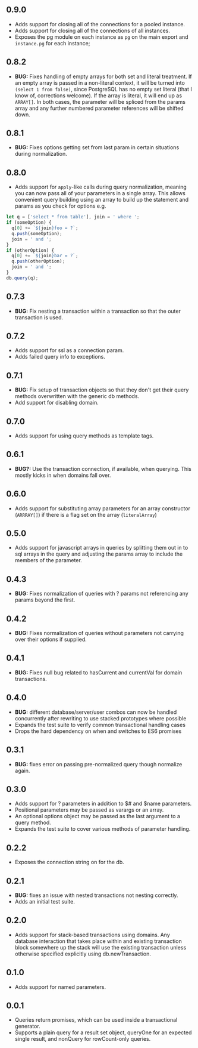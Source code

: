 ## 0.9.0

* Adds support for closing all of the connections for a pooled instance.
* Adds support for closing all of the connections of all instances.
* Exposes the pg module on each instance as `pg` on the main export and `instance.pg` for each instance;

## 0.8.2

* __BUG:__ Fixes handling of empty arrays for both set and literal treatment. If an empty array is passed in a non-literal context, it will be turned into `(select 1 from false)`, since PostgreSQL has no empty set literal (that I know of, corrections welcome). If the array is literal, it will end up as `ARRAY[]`. In both cases, the parameter will be spliced from the params array and any further numbered parameter references will be shifted down.

## 0.8.1

* __BUG:__ Fixes options getting set from last param in certain situations during normalization.

## 0.8.0

* Adds support for `apply`-like calls during query normalization, meaning you can now pass all of your parameters in a single array. This allows convenient query building using an array to build up the statement and params as you check for options e.g.
```js
let q = ['select * from table'], join = ' where ';
if (someOption) {
  q[0] += `${join}foo = ?`;
  q.push(someOption);
  join = ' and ';
}
if (otherOption) {
  q[0] += `${join}bar = ?`;
  q.push(otherOption);
  join = ' and ';
}
db.query(q);
```

## 0.7.3

* __BUG:__ Fix nesting a transaction within a transaction so that the outer transaction is used.

## 0.7.2

* Adds support for ssl as a connection param.
* Adds failed query info to exceptions.

## 0.7.1

* __BUG:__ Fix setup of transaction objects so that they don't get their query methods overwritten with the generic db methods.
* Add support for disabling domain.

## 0.7.0

* Adds support for using query methods as template tags.

## 0.6.1

* __BUG?:__ Use the transaction connection, if available, when querying. This mostly kicks in when domains fall over.

## 0.6.0

* Adds support for substituting array parameters for an array constructor (`ARRRAY[]`) if there is a flag set on the array (`literalArray`)

## 0.5.0

* Adds support for javascript arrays in queries by splitting them out in to sql arrays in the query and adjusting the params array to include the members of the parameter.

## 0.4.3

* __BUG:__ Fixes normalization of queries with ? params not referencing any params beyond the first.

## 0.4.2

* __BUG:__ Fixes normalization of queries without parameters not carrying over their options if supplied.

## 0.4.1

* __BUG:__ Fixes null bug related to hasCurrent and currentVal for domain transactions.

## 0.4.0

* __BUG:__ different database/server/user combos can now be handled concurrently after rewriting to use stacked prototypes where possible
* Expands the test suite to verify common transactional handling cases
* Drops the hard dependency on when and switches to ES6 promises

## 0.3.1

* __BUG:__ fixes error on passing pre-normalized query though normalize again.

## 0.3.0

* Adds support for ? parameters in addition to $# and $name parameters.
* Positional parameters may be passed as varargs or an array.
* An optional options object may be passed as the last argument to a query method.
* Expands the test suite to cover various methods of parameter handling.

## 0.2.2

* Exposes the connection string on for the db.

## 0.2.1

* __BUG:__ fixes an issue with nested transactions not nesting correctly.
* Adds an initial test suite.

## 0.2.0

* Adds support for stack-based transactions using domains. Any database interaction that takes place within and existing transaction block somewhere up the stack will use the existing transaction unless otherwise specified explicitly using db.newTransaction.

## 0.1.0

* Adds support for named parameters.

## 0.0.1

* Queries return promises, which can be used inside a transactional generator.
* Supports a plain query for a result set object, queryOne for an expected single result, and nonQuery for rowCount-only queries.

